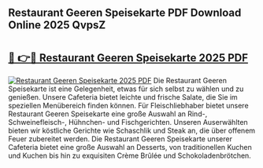 ## Restaurant Geeren Speisekarte PDF Download Online 2025 QvpsZ

# <h2><a href="http://gc73rs.nevu.top/?p=Restaurant+Geeren+Speisekarte">🔗 👉🔴 Restaurant Geeren Speisekarte 2025 PDF</a></h2>

[![Restaurant Geeren Speisekarte 2025 PDF](https://i.imgur.com/dBaPXMq.png)](http://gc73rs.nevu.top/?p=Restaurant+Geeren+Speisekarte)
Die Restaurant Geeren Speisekarte ist eine Gelegenheit, etwas für sich selbst zu wählen und zu genießen. Unsere Cafeteria bietet leichte und frische Salate, die Sie im speziellen Menübereich finden können. Für Fleischliebhaber bietet unsere Restaurant Geeren Speisekarte eine große Auswahl an Rind-, Schweinefleisch-, Hühnchen- und Fischgerichten. Unseren Auserwählten bieten wir köstliche Gerichte wie Schaschlik und Steak an, die über offenem Feuer zubereitet werden. Die Restaurant Geeren Speisekarte unserer Cafeteria bietet eine große Auswahl an Desserts, von traditionellen Kuchen und Kuchen bis hin zu exquisiten Crème Brûlée und Schokoladenbrötchen.
